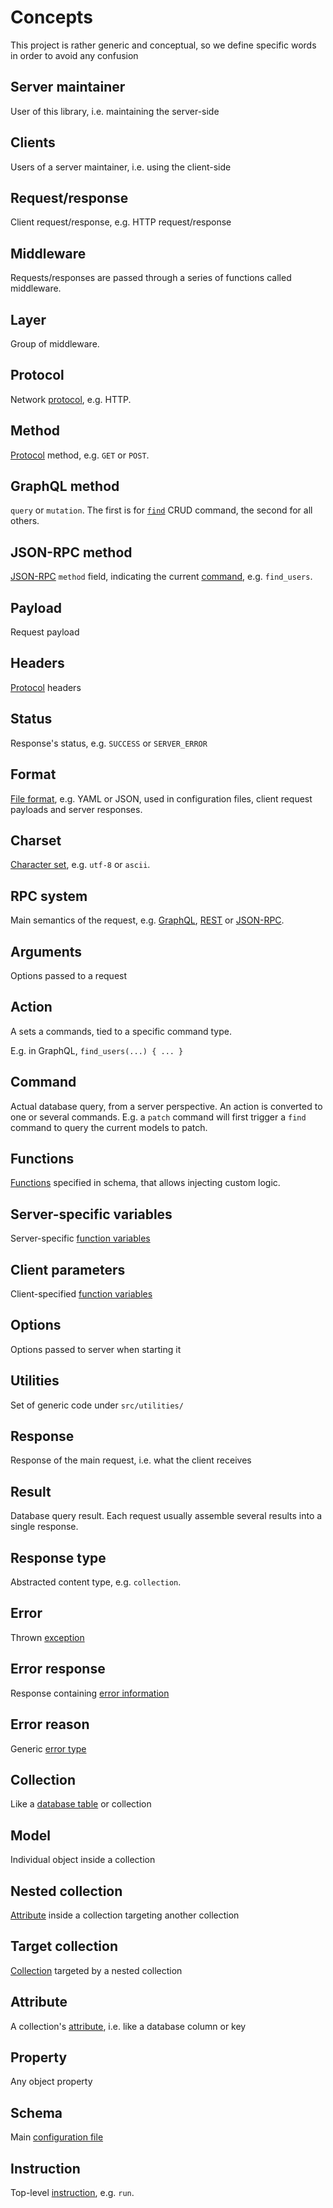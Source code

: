 # Concepts

This project is rather generic and conceptual, so we define specific words
in order to avoid any confusion

## Server maintainer

User of this library, i.e. maintaining the server-side

## Clients

Users of a server maintainer, i.e. using the client-side

## Request/response

Client request/response, e.g. HTTP request/response

## Middleware

Requests/responses are passed through a series of functions called middleware.

## Layer

Group of middleware.

## Protocol

Network [protocol](protocols.md), e.g. HTTP.

## Method

[Protocol](protocols.md) method, e.g. `GET` or `POST`.

## GraphQL method

`query` or `mutation`. The first is for [`find`](crud.md#find-command) CRUD
command, the second for all others.

## JSON-RPC method

[JSON-RPC](jsonrpc.md) `method` field, indicating the current
[command](crud.md#rpc), e.g. `find_users`.

## Payload

Request payload

## Headers

[Protocol](protocols.md) headers

## Status

Response's status, e.g. `SUCCESS` or `SERVER_ERROR`

## Format

[File format](formats.md), e.g. YAML or JSON, used in configuration files,
client request payloads and server responses.

## Charset

[Character set](formats.md#charsets), e.g. `utf-8` or `ascii`.

## RPC system

Main semantics of the request, e.g. [GraphQL](graphql.md), [REST](rest.md) or
[JSON-RPC](jsonrpc.md).

## Arguments

Options passed to a request

## Action

A sets a commands, tied to a specific command type.

E.g. in GraphQL, `find_users(...) { ... }`

## Command

Actual database query, from a server perspective. An action is converted to
one or several commands. E.g. a `patch` command will first trigger a `find`
command to query the current models to patch.

## Functions

[Functions](functions.md) specified in schema, that allows injecting
custom logic.

## Server-specific variables

Server-specific [function variables](functions.md#server-specific-variables)

## Client parameters

Client-specified [function variables](functions.md#client-parameters)

## Options

Options passed to server when starting it

## Utilities

Set of generic code under `src/utilities/`

## Response

Response of the main request, i.e. what the client receives

## Result

Database query result. Each request usually assemble several results into
a single response.

## Response type

Abstracted content type, e.g. `collection`.

## Error

Thrown [exception](error.md)

## Error response

Response containing [error information](error.md)

## Error reason

Generic [error type](error.md)

## Collection

Like a [database table](collections.md) or collection

## Model

Individual object inside a collection

## Nested collection

[Attribute](relations.md) inside a collection targeting another collection

## Target collection

[Collection](relations.md) targeted by a nested collection

## Attribute

A collection's [attribute](collections.md#attributes.md),
i.e. like a database column or key

## Property

Any object property

## Schema

Main [configuration file](schema.md)

## Instruction

Top-level [instruction](usage.md#instructions), e.g. `run`.
